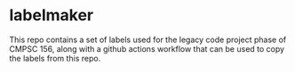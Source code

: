 # labelmaker

This repo contains a set of labels used for the legacy code project phase of CMPSC 156,
along with a github actions workflow that can be used to copy the labels from this repo.

